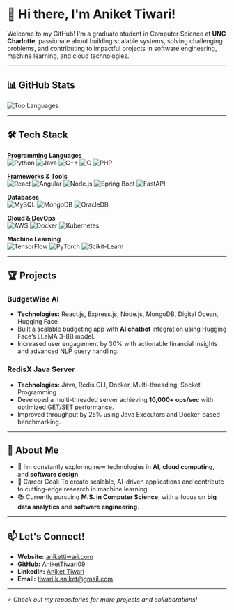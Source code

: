 # 👋 Hi there, I'm Aniket Tiwari!

Welcome to my GitHub! I'm a graduate student in Computer Science at **UNC Charlotte**, passionate about building scalable systems, solving challenging problems, and contributing to impactful projects in software engineering, machine learning, and cloud technologies.

---

## 📊 GitHub Stats
![Top Languages](https://github-readme-stats.vercel.app/api/top-langs/?username=AniketTiwari09&layout=compact&theme=radical&langs_count=8)

---

## 🛠️ Tech Stack

**Programming Languages**  
![Python](https://img.shields.io/badge/Python-3776AB?style=for-the-badge&logo=python&logoColor=white)
![Java](https://img.shields.io/badge/Java-007396?style=for-the-badge&logo=java&logoColor=white)
![C++](https://img.shields.io/badge/C++-00599C?style=for-the-badge&logo=cplusplus&logoColor=white)
![C](https://img.shields.io/badge/C-A8B9CC?style=for-the-badge&logo=c&logoColor=black)
![PHP](https://img.shields.io/badge/PHP-777BB4?style=for-the-badge&logo=php&logoColor=white)

**Frameworks & Tools**  
![React](https://img.shields.io/badge/React-61DAFB?style=for-the-badge&logo=react&logoColor=black)
![Angular](https://img.shields.io/badge/Angular-DD0031?style=for-the-badge&logo=angular&logoColor=white)
![Node.js](https://img.shields.io/badge/Node.js-339933?style=for-the-badge&logo=nodedotjs&logoColor=white)
![Spring Boot](https://img.shields.io/badge/Spring_Boot-6DB33F?style=for-the-badge&logo=springboot&logoColor=white)
![FastAPI](https://img.shields.io/badge/FastAPI-009688?style=for-the-badge&logo=fastapi&logoColor=white)

**Databases**  
![MySQL](https://img.shields.io/badge/MySQL-4479A1?style=for-the-badge&logo=mysql&logoColor=white)
![MongoDB](https://img.shields.io/badge/MongoDB-47A248?style=for-the-badge&logo=mongodb&logoColor=white)
![OracleDB](https://img.shields.io/badge/Oracle_DB-F80000?style=for-the-badge&logo=oracle&logoColor=white)

**Cloud & DevOps**  
![AWS](https://img.shields.io/badge/AWS-232F3E?style=for-the-badge&logo=amazon-aws&logoColor=white)
![Docker](https://img.shields.io/badge/Docker-2496ED?style=for-the-badge&logo=docker&logoColor=white)
![Kubernetes](https://img.shields.io/badge/Kubernetes-326CE5?style=for-the-badge&logo=kubernetes&logoColor=white)

**Machine Learning**  
![TensorFlow](https://img.shields.io/badge/TensorFlow-FF6F00?style=for-the-badge&logo=tensorflow&logoColor=white)
![PyTorch](https://img.shields.io/badge/PyTorch-EE4C2C?style=for-the-badge&logo=pytorch&logoColor=white)
![Scikit-Learn](https://img.shields.io/badge/Scikit--Learn-F7931E?style=for-the-badge&logo=scikit-learn&logoColor=black)

---

## 🏆 Projects

### **BudgetWise AI**
- **Technologies:** React.js, Express.js, Node.js, MongoDB, Digital Ocean, Hugging Face  
- Built a scalable budgeting app with **AI chatbot** integration using Hugging Face’s LLaMA 3-8B model.  
- Increased user engagement by 30% with actionable financial insights and advanced NLP query handling.  

### **RedisX Java Server**
- **Technologies:** Java, Redis CLI, Docker, Multi-threading, Socket Programming  
- Developed a multi-threaded server achieving **10,000+ ops/sec** with optimized GET/SET performance.  
- Improved throughput by 25% using Java Executors and Docker-based benchmarking.  

---

## 🌟 About Me

- 🌱 I’m constantly exploring new technologies in **AI**, **cloud computing**, and **software design**.  
- 🎯 Career Goal: To create scalable, AI-driven applications and contribute to cutting-edge research in machine learning.  
- 📚 Currently pursuing **M.S. in Computer Science**, with a focus on **big data analytics** and **software engineering**.

---

## 📫 Let's Connect!

- **Website:** [anikettiwari.com](https://anikettiwari.com)  
- **GitHub:** [AniketTiwari09](https://github.com/AniketTiwari09)  
- **LinkedIn:** [Aniket Tiwari](https://linkedin.com/in/aniketktiwari)  
- **Email:** [tiwari.k.aniket@gmail.com](mailto:tiwari.k.aniket@gmail.com)  

---

⭐️ *Check out my repositories for more projects and collaborations!*  
